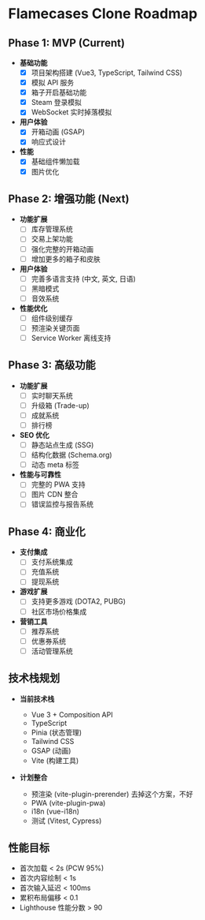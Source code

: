 # Flamecases Clone Roadmap

## Phase 1: MVP (Current)
- **基础功能**
  - [x] 项目架构搭建 (Vue3, TypeScript, Tailwind CSS)
  - [x] 模拟 API 服务
  - [x] 箱子开启基础功能
  - [x] Steam 登录模拟
  - [x] WebSocket 实时掉落模拟

- **用户体验**
  - [x] 开箱动画 (GSAP)
  - [x] 响应式设计

- **性能**
  - [x] 基础组件懒加载
  - [x] 图片优化

## Phase 2: 增强功能 (Next)
- **功能扩展**
  - [ ] 库存管理系统
  - [ ] 交易上架功能
  - [ ] 强化完整的开箱动画
  - [ ] 增加更多的箱子和皮肤

- **用户体验**
  - [ ] 完善多语言支持 (中文, 英文, 日语)
  - [ ] 黑暗模式
  - [ ] 音效系统

- **性能优化**
  - [ ] 组件级别缓存
  - [ ] 预渲染关键页面
  - [ ] Service Worker 离线支持

## Phase 3: 高级功能
- **功能扩展**
  - [ ] 实时聊天系统
  - [ ] 升级箱 (Trade-up)
  - [ ] 成就系统
  - [ ] 排行榜

- **SEO 优化**
  - [ ] 静态站点生成 (SSG)
  - [ ] 结构化数据 (Schema.org)
  - [ ] 动态 meta 标签

- **性能与可靠性**
  - [ ] 完整的 PWA 支持
  - [ ] 图片 CDN 整合
  - [ ] 错误监控与报告系统

## Phase 4: 商业化
- **支付集成**
  - [ ] 支付系统集成
  - [ ] 充值系统
  - [ ] 提现系统

- **游戏扩展**
  - [ ] 支持更多游戏 (DOTA2, PUBG)
  - [ ] 社区市场价格集成

- **营销工具**
  - [ ] 推荐系统
  - [ ] 优惠券系统
  - [ ] 活动管理系统

## 技术栈规划
- **当前技术栈**
  - Vue 3 + Composition API
  - TypeScript
  - Pinia (状态管理)
  - Tailwind CSS
  - GSAP (动画)
  - Vite (构建工具)

- **计划整合**
  - 预渲染 (vite-plugin-prerender) 去掉这个方案，不好
  - PWA (vite-plugin-pwa)
  - i18n (vue-i18n)
  - 测试 (Vitest, Cypress)

## 性能目标
- 首次加载 < 2s (PCW 95%)
- 首次内容绘制 < 1s
- 首次输入延迟 < 100ms
- 累积布局偏移 < 0.1
- Lighthouse 性能分数 > 90 